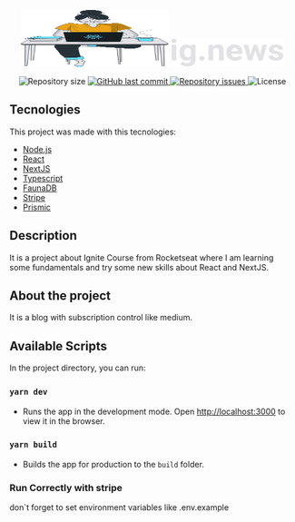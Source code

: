<p align="center">
  <img width="260" height="100" src="./public/images/avatar.svg">
  <img width="200" height="50" src="./public/images/logo.svg">
</p>
<p align="center">
  <img alt="Repository size" src="https://img.shields.io/github/repo-size/croschel/ignews">

  <a href="https://github.com/croschel/ignews/commits/master">
    <img alt="GitHub last commit" src="https://img.shields.io/github/last-commit/croschel/ignews">
  </a>

  <a href="https://github.com/croschel/ignews/issues">
    <img alt="Repository issues" src="https://img.shields.io/github/issues/croschel/ignews">
  </a>

  <img alt="License" src="https://img.shields.io/badge/license-MIT-brightgreen">
</p>

## Tecnologies

This project was made with this tecnologies:

- [Node.js](https://nodejs.org/en/)
- [React](https://reactjs.org/)
- [NextJS](https://nextjs.org/docs)
- [Typescript](https://www.typescriptlang.org/)
- [FaunaDB](https://docs.fauna.com/fauna/current/start/index.html)
- [Stripe](https://stripe.com/docs)
- [Prismic](https://prismic.io/docs/technologies/javascript)

## Description

It is a project about Ignite Course from Rocketseat where I am learning some fundamentals and try some new skills about React and NextJS.

## About the project

It is a blog with subscription control like medium.

## Available Scripts

In the project directory, you can run:

### `yarn dev`

- Runs the app in the development mode. Open [http://localhost:3000](http://localhost:3000) to view it in the browser.

### `yarn build`

- Builds the app for production to the `build` folder.

### Run Correctly with stripe

don`t forget to set environment variables like .env.example
